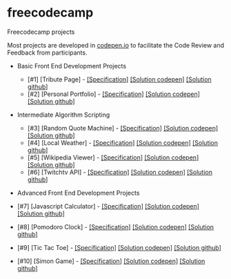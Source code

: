 # freecodecamp
Freecodecamp projects

Most projects are developed in [codepen.io](http://codepen.io/airtonbjunior/) to facilitate the Code Review and Feedback from participants.

* Basic Front End Development Projects

  * [#1] [Tribute Page] - [[Specification]](https://www.freecodecamp.com/challenges/build-a-tribute-page) [[Solution codepen]](http://codepen.io/airtonbjunior/full/NAQPJZ/) [[Solution github]](https://airtonbjunior.github.io/freecodecamp/projects/frontEnd/basic/tributePage/)
  * [#2] [Personal Portfolio] - [[Specification]](https://www.freecodecamp.com/challenges/build-a-personal-portfolio-webpage) [[Solution codepen]](http://codepen.io/airtonbjunior/full/pbrgAq/) [[Solution github]](https://airtonbjunior.github.io/freecodecamp/projects/frontEnd/basic/portfolio/)
* Intermediate Algorithm Scripting
  * [#3] [Random Quote Machine] - [[Specification]](https://www.freecodecamp.com/challenges/build-a-random-quote-machine) [[Solution codepen]](http://codepen.io/airtonbjunior/full/jrEjPR/) [[Solution github]](https://airtonbjunior.github.io/freecodecamp/projects/frontEnd/intermediate/quoteMachine/)
  * [#4] [Local Weather] - [[Specification]](https://www.freecodecamp.com/challenges/show-the-local-weather) [[Solution codepen]](http://codepen.io/airtonbjunior/full/yaYkZo/) [[Solution github]](https://airtonbjunior.github.io/freecodecamp/projects/frontEnd/intermediate/localWeather/)
  * [#5] [Wikipedia Viewer] - [[Specification]](https://www.freecodecamp.com/challenges/build-a-wikipedia-viewer) [[Solution codepen]](http://codepen.io/airtonbjunior/full/QKyBXY/) [[Solution github]](https://airtonbjunior.github.io/freecodecamp/projects/frontEnd/intermediate/wikipediaViewer/)
  * [#6] [Twitchtv API] - [[Specification]](https://www.freecodecamp.com/challenges/use-the-twitchtv-json-api) [[Solution codepen]](http://codepen.io/airtonbjunior/full/YGqVqR/) [[Solution github]](https://airtonbjunior.github.io/freecodecamp/projects/frontEnd/intermediate/twitchtvApi/)

* Advanced Front End Development Projects
 * [#7] [Javascript Calculator] - [[Specification]](https://www.freecodecamp.com/challenges/build-a-javascript-calculator) [[Solution codepen]](http://codepen.io/airtonbjunior/full/mOrVQg/) [[Solution github]](https://airtonbjunior.github.io/freecodecamp/projects/frontEnd/advanced/javascriptCalculator/)
 * [#8] [Pomodoro Clock] - [[Specification]](https://www.freecodecamp.com/challenges/build-a-pomodoro-clock) [[Solution codepen]](http://codepen.io/airtonbjunior/full/pNOOQL/) [[Solution github]](https://airtonbjunior.github.io/freecodecamp/projects/frontEnd/advanced/pomodoroClock/)
  * [#9] [Tic Tac Toe] - [[Specification]](https://www.freecodecamp.com/challenges/build-a-tic-tac-toe-game) [[Solution codepen]](http://codepen.io/airtonbjunior/full/PWojOB/) [[Solution github]](https://airtonbjunior.github.io/freecodecamp/projects/frontEnd/advanced/ticTacToe/)
  * [#10] [Simon Game] - [[Specification]](https://www.freecodecamp.com/challenges/build-a-simon-game) [[Solution codepen]](http://codepen.io/airtonbjunior/full/rjxRVp/) [[Solution github]](https://airtonbjunior.github.io/freecodecamp/projects/frontEnd/advanced/simonGame/)
